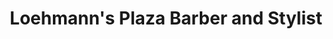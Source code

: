 ---
title: "Loehmann's Plaza Barber and Stylist"
url: /falls-church/loehmanns-plaza-barber-and-stylist/
shop: hairdresser
---